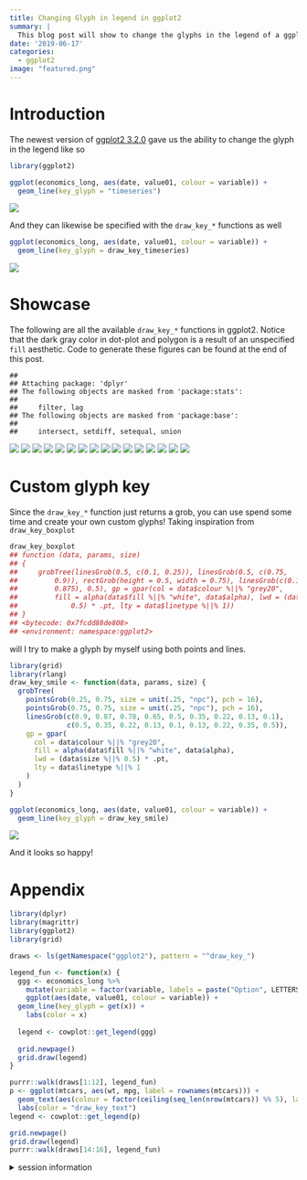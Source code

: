 ```yaml
---
title: Changing Glyph in legend in ggplot2
summary: |
  This blog post will show to change the glyphs in the legend of a ggplot2.
date: '2019-06-17'
categories:
  - ggplot2
image: "featured.png"
---
```


# Introduction

The newest version of [ggplot2 3.2.0](https://www.tidyverse.org/articles/2019/06/ggplot2-3-2-0/) gave us the ability to change the glyph in the legend like so


```r
library(ggplot2)

ggplot(economics_long, aes(date, value01, colour = variable)) +
  geom_line(key_glyph = "timeseries")
```

![](index_files/figure-html/unnamed-chunk-1-1.png)

And they can likewise be specified with the `draw_key_*` functions as well


```r
ggplot(economics_long, aes(date, value01, colour = variable)) +
  geom_line(key_glyph = draw_key_timeseries)
```

![](index_files/figure-html/unnamed-chunk-2-1.png)

# Showcase

The following are all the available `draw_key_*` functions in ggplot2. Notice that the dark gray color in dot-plot and polygon is a result of an unspecified `fill` aesthetic. Code to generate these figures can be found at the end of this post.


```
## 
## Attaching package: 'dplyr'
## The following objects are masked from 'package:stats':
## 
##     filter, lag
## The following objects are masked from 'package:base':
## 
##     intersect, setdiff, setequal, union
```

![](index_files/figure-html/unnamed-chunk-3-1.png)
![](index_files/figure-html/unnamed-chunk-3-2.png)
![](index_files/figure-html/unnamed-chunk-3-3.png)
![](index_files/figure-html/unnamed-chunk-3-4.png)
![](index_files/figure-html/unnamed-chunk-3-5.png)
![](index_files/figure-html/unnamed-chunk-3-6.png)
![](index_files/figure-html/unnamed-chunk-3-7.png)
![](index_files/figure-html/unnamed-chunk-3-8.png)
![](index_files/figure-html/unnamed-chunk-3-9.png)
![](index_files/figure-html/unnamed-chunk-3-10.png)
![](index_files/figure-html/unnamed-chunk-3-11.png)
![](index_files/figure-html/unnamed-chunk-3-12.png)
![](index_files/figure-html/unnamed-chunk-3-13.png)
![](index_files/figure-html/unnamed-chunk-3-14.png)
![](index_files/figure-html/unnamed-chunk-3-15.png)
![](index_files/figure-html/unnamed-chunk-3-16.png)

# Custom glyph key

Since the `draw_key_*` function just returns a grob, you can use spend some time and create your own custom glyphs! Taking inspiration from `draw_key_boxplot`


```r
draw_key_boxplot
## function (data, params, size) 
## {
##     grobTree(linesGrob(0.5, c(0.1, 0.25)), linesGrob(0.5, c(0.75, 
##         0.9)), rectGrob(height = 0.5, width = 0.75), linesGrob(c(0.125, 
##         0.875), 0.5), gp = gpar(col = data$colour %||% "grey20", 
##         fill = alpha(data$fill %||% "white", data$alpha), lwd = (data$size %||% 
##             0.5) * .pt, lty = data$linetype %||% 1))
## }
## <bytecode: 0x7fcdd88de808>
## <environment: namespace:ggplot2>
```

will I try to make a glyph by myself using both points and lines.


```r
library(grid)
library(rlang)
draw_key_smile <- function(data, params, size) {
  grobTree(
    pointsGrob(0.25, 0.75, size = unit(.25, "npc"), pch = 16),
    pointsGrob(0.75, 0.75, size = unit(.25, "npc"), pch = 16),
    linesGrob(c(0.9, 0.87, 0.78, 0.65, 0.5, 0.35, 0.22, 0.13, 0.1), 
              c(0.5, 0.35, 0.22, 0.13, 0.1, 0.13, 0.22, 0.35, 0.5)),
    gp = gpar(
      col = data$colour %||% "grey20",
      fill = alpha(data$fill %||% "white", data$alpha),
      lwd = (data$size %||% 0.5) * .pt,
      lty = data$linetype %||% 1
    )
  )
}

ggplot(economics_long, aes(date, value01, colour = variable)) +
  geom_line(key_glyph = draw_key_smile)
```

![](index_files/figure-html/unnamed-chunk-5-1.png)

And it looks so happy!

# Appendix


```r
library(dplyr)
library(magrittr)
library(ggplot2)
library(grid)

draws <- ls(getNamespace("ggplot2"), pattern = "^draw_key_")

legend_fun <- function(x) {
  ggg <- economics_long %>%
    mutate(variable = factor(variable, labels = paste("Option", LETTERS[1:5]))) %>%
    ggplot(aes(date, value01, colour = variable)) +
  geom_line(key_glyph = get(x)) +
    labs(color = x) 
  
  legend <- cowplot::get_legend(ggg)
  
  grid.newpage()
  grid.draw(legend)
}

purrr::walk(draws[1:12], legend_fun)
p <- ggplot(mtcars, aes(wt, mpg, label = rownames(mtcars))) + 
  geom_text(aes(colour = factor(ceiling(seq_len(nrow(mtcars)) %% 5), labels = paste("Option", LETTERS[1:5])))) +
  labs(color = "draw_key_text")
legend <- cowplot::get_legend(p)

grid.newpage()
grid.draw(legend)
purrr::walk(draws[14:16], legend_fun)
```

<details closed>
<summary> <span title='Click to Expand'> session information </span> </summary>

```r

─ Session info ───────────────────────────────────────────────────────────────
 setting  value                       
 version  R version 4.1.0 (2021-05-18)
 os       macOS Big Sur 10.16         
 system   x86_64, darwin17.0          
 ui       X11                         
 language (EN)                        
 collate  en_US.UTF-8                 
 ctype    en_US.UTF-8                 
 tz       America/Los_Angeles         
 date     2021-07-15                  

─ Packages ───────────────────────────────────────────────────────────────────
 package     * version date       lib source                           
 assertthat    0.2.1   2019-03-21 [1] CRAN (R 4.1.0)                   
 blogdown      1.3.2   2021-06-09 [1] Github (rstudio/blogdown@00a2090)
 bookdown      0.22    2021-04-22 [1] CRAN (R 4.1.0)                   
 bslib         0.2.5.1 2021-05-18 [1] CRAN (R 4.1.0)                   
 cli           3.0.0   2021-06-30 [1] CRAN (R 4.1.0)                   
 clipr         0.7.1   2020-10-08 [1] CRAN (R 4.1.0)                   
 codetools     0.2-18  2020-11-04 [1] CRAN (R 4.1.0)                   
 colorspace    2.0-2   2021-06-24 [1] CRAN (R 4.1.0)                   
 cowplot       1.1.1   2020-12-30 [1] CRAN (R 4.1.0)                   
 crayon        1.4.1   2021-02-08 [1] CRAN (R 4.1.0)                   
 DBI           1.1.1   2021-01-15 [1] CRAN (R 4.1.0)                   
 desc          1.3.0   2021-03-05 [1] CRAN (R 4.1.0)                   
 details     * 0.2.1   2020-01-12 [1] CRAN (R 4.1.0)                   
 digest        0.6.27  2020-10-24 [1] CRAN (R 4.1.0)                   
 dplyr       * 1.0.7   2021-06-18 [1] CRAN (R 4.1.0)                   
 ellipsis      0.3.2   2021-04-29 [1] CRAN (R 4.1.0)                   
 evaluate      0.14    2019-05-28 [1] CRAN (R 4.1.0)                   
 fansi         0.5.0   2021-05-25 [1] CRAN (R 4.1.0)                   
 farver        2.1.0   2021-02-28 [1] CRAN (R 4.1.0)                   
 generics      0.1.0   2020-10-31 [1] CRAN (R 4.1.0)                   
 ggplot2     * 3.3.5   2021-06-25 [1] CRAN (R 4.1.0)                   
 glue          1.4.2   2020-08-27 [1] CRAN (R 4.1.0)                   
 gtable        0.3.0   2019-03-25 [1] CRAN (R 4.1.0)                   
 highr         0.9     2021-04-16 [1] CRAN (R 4.1.0)                   
 htmltools     0.5.1.1 2021-01-22 [1] CRAN (R 4.1.0)                   
 httr          1.4.2   2020-07-20 [1] CRAN (R 4.1.0)                   
 jquerylib     0.1.4   2021-04-26 [1] CRAN (R 4.1.0)                   
 jsonlite      1.7.2   2020-12-09 [1] CRAN (R 4.1.0)                   
 knitr       * 1.33    2021-04-24 [1] CRAN (R 4.1.0)                   
 labeling      0.4.2   2020-10-20 [1] CRAN (R 4.1.0)                   
 lifecycle     1.0.0   2021-02-15 [1] CRAN (R 4.1.0)                   
 magrittr    * 2.0.1   2020-11-17 [1] CRAN (R 4.1.0)                   
 munsell       0.5.0   2018-06-12 [1] CRAN (R 4.1.0)                   
 pillar        1.6.1   2021-05-16 [1] CRAN (R 4.1.0)                   
 pkgconfig     2.0.3   2019-09-22 [1] CRAN (R 4.1.0)                   
 png           0.1-7   2013-12-03 [1] CRAN (R 4.1.0)                   
 purrr         0.3.4   2020-04-17 [1] CRAN (R 4.1.0)                   
 R6            2.5.0   2020-10-28 [1] CRAN (R 4.1.0)                   
 rlang       * 0.4.11  2021-04-30 [1] CRAN (R 4.1.0)                   
 rmarkdown     2.9     2021-06-15 [1] CRAN (R 4.1.0)                   
 rprojroot     2.0.2   2020-11-15 [1] CRAN (R 4.1.0)                   
 sass          0.4.0   2021-05-12 [1] CRAN (R 4.1.0)                   
 scales        1.1.1   2020-05-11 [1] CRAN (R 4.1.0)                   
 sessioninfo   1.1.1   2018-11-05 [1] CRAN (R 4.1.0)                   
 stringi       1.6.2   2021-05-17 [1] CRAN (R 4.1.0)                   
 stringr       1.4.0   2019-02-10 [1] CRAN (R 4.1.0)                   
 tibble        3.1.2   2021-05-16 [1] CRAN (R 4.1.0)                   
 tidyselect    1.1.1   2021-04-30 [1] CRAN (R 4.1.0)                   
 utf8          1.2.1   2021-03-12 [1] CRAN (R 4.1.0)                   
 vctrs         0.3.8   2021-04-29 [1] CRAN (R 4.1.0)                   
 withr         2.4.2   2021-04-18 [1] CRAN (R 4.1.0)                   
 xfun          0.24    2021-06-15 [1] CRAN (R 4.1.0)                   
 xml2          1.3.2   2020-04-23 [1] CRAN (R 4.1.0)                   
 yaml          2.2.1   2020-02-01 [1] CRAN (R 4.1.0)                   

[1] /Library/Frameworks/R.framework/Versions/4.1/Resources/library

```

</details>
<br>
